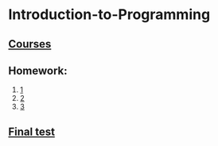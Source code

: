 # Introduction-to-Programming

## [Courses](https://github.com/ioanabirsan/Introduction-to-Programming/tree/master/Courses)
## Homework: 
1. [1](https://github.com/ioanabirsan/Introduction-to-Programming/tree/master/Homework1)
2. [2](https://github.com/ioanabirsan/Introduction-to-Programming/tree/master/Homework2)
3. [3](https://github.com/ioanabirsan/Introduction-to-Programming/tree/master/Homework3)
## [Final test](https://github.com/ioanabirsan/Introduction-to-Programming/tree/master/Final%20laboratory%20test)

